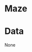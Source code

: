 # Maze


# Data
None


[//]: # (\bigskip)

[//]: # (\lstinputlisting[language=C++, caption=Tasking header]{code/tasking.h})

[//]: # ()
[//]: # (\bigskip)

[//]: # (\lstinputlisting[caption=Runtime header]{code/Runtime.h})

[//]: # ()
[//]: # (\bigskip)

[//]: # (\lstinputlisting[caption=Worker header]{code/Worker.h})

[//]: # ()
[//]: # (\bigskip)

[//]: # (\lstinputlisting[caption=Scheduler header]{code/Scheduler.h})

[//]: # ()
[//]: # (\bigskip)

[//]: # (\lstinputlisting[caption=Task header]{code/Task.h})
